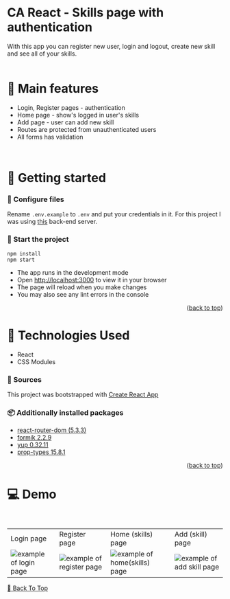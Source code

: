 # CA React - Skills page with authentication

With this app you can register new user, login and logout, create new skill and see all of your skills.
<br /><br />

# 🎨 Main features

- Login, Register pages - authentication
- Home page - show's logged in user's skills
- Add page - user can add new skill
- Routes are protected from unauthenticated users
- All forms has validation
<br />

# 🚀 Getting started

### 🔨 Configure files

Rename `.env.example` to `.env` and put your credentials in it. For this project I was using [this](https://autumn-delicate-wilderness.glitch.me) back-end server.
<br />

### 🎈 Start the project

```
npm install
npm start
```

- The app runs in the development mode
- Open [http://localhost:3000](http://localhost:3000) to view it in your browser
- The page will reload when you make changes
- You may also see any lint errors in the console

<p align="right">(<a href="#top">back to top</a>)</p>

# 🔧 Technologies Used

- React
- CSS Modules

### 📜 Sources

This project was bootstrapped with [Create React App](https://github.com/facebook/create-react-app)

### 📦 Additionally installed packages

- [react-router-dom (5.3.3)](https://www.npmjs.com/package/react-router-dom)
- [formik 2.2.9](https://www.npmjs.com/package/formik)
- [yup 0.32.11](https://www.npmjs.com/package/yup)
- [prop-types 15.8.1](https://www.npmjs.com/package/prop-types)

<p align="right">(<a href="#top">back to top</a>)</p>

# 💻 Demo
<br/>

<table>
  <tr>
    <td>Login page</td>
    <td>Register page</td>
    <td>Home (skills) page</td>
    <td>Add (skill) page</td>
  </tr>
  <tr>
    <td><img src="src/assets/img/examples/login.png" alt="example of login page" /></td>
    <td><img src="src/assets/img/examples/register.png" alt="example of register page" /></td>
    <td><img src="src/assets/img/examples/home.png" alt="example of home(skills) page" /></td>
    <td><img src="src/assets/img/examples/add.png" alt="example of add skill page" /></td>
  </tr>
</table>

[🔼 Back To Top](#top)
